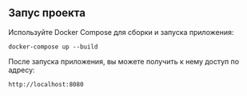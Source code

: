 ## Запус проекта
Используйте Docker Compose для сборки и запуска приложения:
```
docker-compose up --build
```

После запуска приложения, вы можете получить к нему доступ по адресу:

```
http://localhost:8080
```
